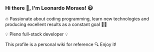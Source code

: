 ### Hi there 👋, I'm Leonardo Moraes! 😃

🔥 Passionate about coding programming, learn new technologies
   and producing excellent results as a constant goal 💪🏼
   
💡 Pleno full-stack developer 💡
   
This profile is a personal wiki for reference 🔍
Enjoy it!

<!--
**leonardoMoliveira/leonardoMoliveira** is a ✨ _special_ ✨ repository because its `README.md` (this file) appears on your GitHub profile.

Here are some ideas to get you started:

- 🔭 I’m currently working on ...
- 🌱 I’m currently learning ...
- 👯 I’m looking to collaborate on ...
- 🤔 I’m looking for help with ...
- 💬 Ask me about ...
- 📫 How to reach me: ...
- 😄 Pronouns: ...
- ⚡ Fun fact: ...
-->
